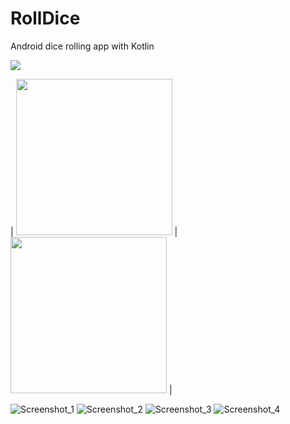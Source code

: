 # RollDice
Android dice rolling app with Kotlin


<img src="url/relativePath">

| <img src="https://user-images.githubusercontent.com/79766537/112376212-3a6c8a00-8cf5-11eb-8bbb-0a936067a060.png" width="250"> | <img src="https://user-images.githubusercontent.com/79766537/112376231-3e001100-8cf5-11eb-82c7-dd1bcbf5c614.png" width="250"> |



![Screenshot_1](https://user-images.githubusercontent.com/79766537/112376212-3a6c8a00-8cf5-11eb-8bbb-0a936067a060.png)
![Screenshot_2](https://user-images.githubusercontent.com/79766537/112376231-3e001100-8cf5-11eb-82c7-dd1bcbf5c614.png)
![Screenshot_3](https://user-images.githubusercontent.com/79766537/112376236-3f313e00-8cf5-11eb-92f1-c832451966a0.png)
![Screenshot_4](https://user-images.githubusercontent.com/79766537/112376239-40626b00-8cf5-11eb-9adf-af909038214c.png)

